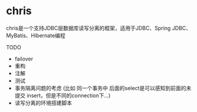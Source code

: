 # chris

chris是一个支持JDBC层数据库读写分离的框架，适用于JDBC、Spring JDBC、MyBatis、Hibernate编程

TODO

- failover
- 重构
- 注解
- 测试
- 事务隔离问题的考虑 (比如 同一个事务中 后面的select是可以感知到前面的未提交 insert，但是不同的connection下...)
- 读写分离的环境搭建脚本
